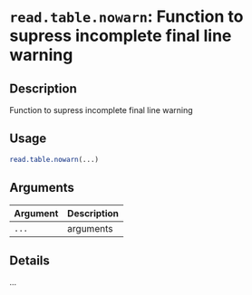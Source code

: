 # `read.table.nowarn`: Function to supress incomplete final line warning

## Description


 Function to supress incomplete final line warning


## Usage

```r
read.table.nowarn(...)
```


## Arguments

Argument      |Description
------------- |----------------
```...```     |     arguments

## Details


 ...


